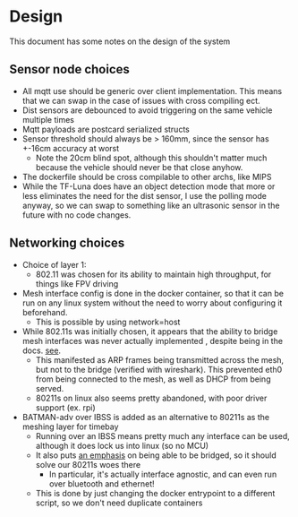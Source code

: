 # Design

This document has some notes on the design of the system

## Sensor node choices
- All mqtt use should be generic over client implementation. This means that we can swap in the case of issues with
cross compiling ect.
- Dist sensors are debounced to avoid triggering on the same vehicle multiple times
- Mqtt payloads are postcard serialized structs
- Sensor threshold should always be > 160mm, since the sensor has +-16cm accuracy at worst
  - Note the 20cm blind spot, although this shouldn't matter much because the vehicle should never be that close anyhow.
- The dockerfile should be cross compilable to other archs, like MIPS
- While the TF-Luna does have an object detection mode that more or less eliminates the need for the dist sensor, I use
the polling mode anyway, so we can swap to something like an ultrasonic sensor in the future with no code changes.

## Networking choices
- Choice of layer 1:
  - 802.11 was chosen for its ability to maintain high throughput, for things like FPV driving
- Mesh interface config is done in the docker container, so that it can be run on any linux system without the need
to worry about configuring it beforehand.
  - This is possible by using network=host
- While 802.11s was initially chosen, it appears that the ability to bridge mesh interfaces was never actually implemented
, despite being in the docs. [see](https://www.spinics.net/lists/linux-wireless/msg19548.html).
  - This manifested as ARP frames being transmitted across the mesh, but not to the bridge (verified with wireshark). This prevented eth0 from 
  being connected to the mesh, as well as DHCP from being served.
  - 80211s on linux also seems pretty abandoned, with poor driver support (ex. rpi)
- BATMAN-adv over IBSS is added as an alternative to 80211s as the meshing layer for timebay
  - Running over an IBSS means pretty much any interface can be used, although it does lock us into linux (so no MCU)
  - It also puts [an emphasis](https://www.open-mesh.org/projects/batman-adv/wiki/Wiki) on being able to be bridged, so it should solve our 80211s woes there
    - In particular, it's actually interface agnostic, and can even run over bluetooth and ethernet!
  - This is done by just changing the docker entrypoint to a different script, so we don't need duplicate containers

